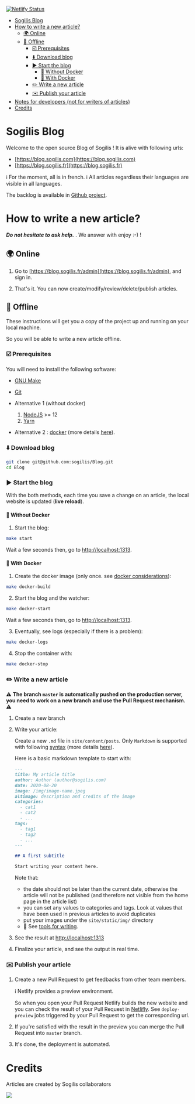 [![Netlify Status](https://api.netlify.com/api/v1/badges/be2fba7f-a8a8-44de-b957-efc6901dba61/deploy-status)](https://app.netlify.com/sites/wizardly-roentgen-e7f07e/deploys)

* [Sogilis Blog](#sogilis-blog)
* [How to write a new article?](#how-to-write-a-new-article)
    * [🌍 Online](#online)
    * [🔌 Offline](#offline)
        * [☑️ Prerequisites](#prerequisites)
        * [⬇️ Download blog](#download-blog)
        * [▶️ Start the blog](#start-the-blog)
            * [🤘 Without Docker](#without-docker)
            * [🐳 With Docker](#with-docker)
        * [✏️ Write a new article](#write-a-new-article)
        * [✉️ Publish your article](#publish-your-article)
* [Notes for developers (not for writers of articles)](docs/dev.md)
* [Credits](#credits)

# Sogilis Blog

Welcome to the open source Blog of Sogilis !
It is alive with following urls:

- [https://blog.sogilis.com](https://blog.sogilis.com)
- [https://blog.sogilis.fr](https://blog.sogilis.fr)

:information_source: For the moment, all is in french.
:information_source: All articles regardless their languages are visible in all languages.

The backlog is available in [Github project](https://github.com/sogilis/Blog/projects/2).

# How to write a new article?

***Do not hesitate to ask help.*** . We answer with enjoy :-) !

## 🌍 Online

1. Go to [https://blog.sogilis.fr/admin](https://blog.sogilis.fr/admin), and sign in.

2. That's it. You can now create/modify/review/delete/publish articles.

## 🔌 Offline

These instructions will get you a copy of the project up and running on your
local machine.

So you will be able to write a new article offline.

### ☑️ Prerequisites

You will need to install the following software:

* [GNU Make](docs/prerequisites.md#gnu-make)

* [Git](https://git-scm.com)

* Alternative 1 (without docker)
    1. [NodeJS](https://nodejs.org) >= 12
    2. [Yarn](https://yarnpkg.com/lang/en/docs/install/)

* Alternative 2 : [docker](https://docs.docker.com/install/) (more details [here](docs/prerequisites.md#docker)).

### ⬇️ Download blog

```bash
git clone git@github.com:sogilis/Blog.git
cd Blog
```

### ▶️ Start the blog

With the both methods, each time you save a change on an article, the local
website is updated (**live reload**).

#### 🤘 Without Docker

1. Start the blog:

```bash
make start
```

Wait a few seconds then, go to [http://localhost:1313](http://localhost:1313).

#### 🐳 With Docker

1. Create the docker image (only once. see [docker considerations](docs/docker.md)):

```bash
make docker-build
```

2. Start the blog and the watcher:

```bash
make docker-start
```
Wait a few seconds then, go to [http://localhost:1313](http://localhost:1313).

3. Eventually, see logs (especially if there is a problem):

```bash
make docker-logs
```

4. Stop the container with:

```bash
make docker-stop
```


### ✏️ Write a new article

:warning: __The branch `master` is automatically pushed on the production server, you need to work on a new branch and use the Pull Request mechanism.__ :warning:

1. Create a new branch

2. Write your article:

   Create a new `.md` file in `site/content/posts`.
   Only `Markdown` is supported with following [syntax](https://commonmark.org/help/) (more details [here](docs/content-format.md)).

   Here is a basic markdown template to start with:

   ```markdown
   ---
   title: My article title
   author: Author (author@sogilis.com)
   date: 2020-08-20
   image: /img/image-name.jpeg
   altimage: description and credits of the image
   categories:
     - cat1
     - cat2
     - ...
   tags:
     - tag1
     - tag2
     - ...
   ---

   ## A first subtitle

   Start writing your content here.
   ```

   Note that:
   - the date should not be later than the current date, otherwise the article will not be published (and therefore not visible from the home page in the article list)
   - you can set any values to categories and tags. Look at values that have been used in previous articles to avoid duplicates
   - put your images under the `site/static/img/` directory
   - 🧰 See [tools for writing](docs/writing.md).

3. See the result at [http://localhost:1313](http://localhost:1313)

4. Finalize your article, and see the output in real time.

### ✉️ Publish your article

1. Create a new Pull Request to get feedbacks from other team members.

   :information_source: Netlify provides a preview environment.

   So when you open your Pull Request Netlify builds the new website and you can check the result of your Pull Request in [Netlifly](https://app.netlify.com/sites/wizardly-roentgen-e7f07e/deploys). See `deploy-preview` jobs triggered by your Pull Request to get the corresponding url.


2. If you're satisfied with the result in the preview you can merge the Pull Request into `master` branch.

6. It's done, the deployment is automated.


# Credits

Articles are created by Sogilis collaborators

[![](https://data.jsdelivr.com/v1/package/npm/tarteaucitronjs/badge)](https://www.jsdelivr.com/package/npm/tarteaucitronjs)
